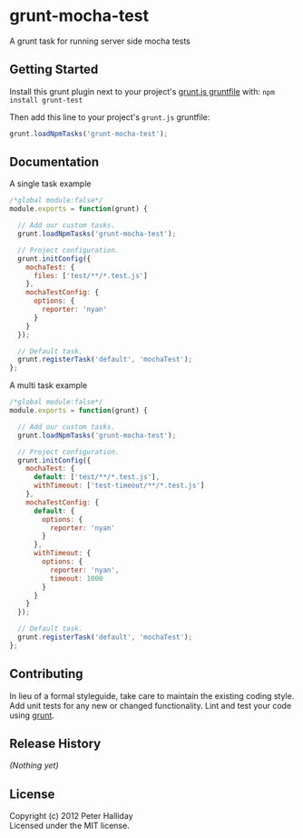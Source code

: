 # grunt-mocha-test

A grunt task for running server side mocha tests

## Getting Started
Install this grunt plugin next to your project's [grunt.js gruntfile][getting_started] with: `npm install grunt-test`

Then add this line to your project's `grunt.js` gruntfile:

```javascript
grunt.loadNpmTasks('grunt-mocha-test');
```

[grunt]: https://github.com/cowboy/grunt
[getting_started]: https://github.com/cowboy/grunt/blob/master/docs/getting_started.md

## Documentation

A single task example

```javascript
/*global module:false*/
module.exports = function(grunt) {

  // Add our custom tasks.
  grunt.loadNpmTasks('grunt-mocha-test');

  // Project configuration.
  grunt.initConfig({
    mochaTest: {
      files: ['test/**/*.test.js']
    },
    mochaTestConfig: {
      options: {
        reporter: 'nyan'        
      }
    }
  });

  // Default task.
  grunt.registerTask('default', 'mochaTest');
};
```

A multi task example

```javascript
/*global module:false*/
module.exports = function(grunt) {

  // Add our custom tasks.
  grunt.loadNpmTasks('grunt-mocha-test');

  // Project configuration.
  grunt.initConfig({
    mochaTest: {
      default: ['test/**/*.test.js'],
      withTimeout: ['test-timeout/**/*.test.js']
    },
    mochaTestConfig: {
      default: {
	    options: {
	      reporter: 'nyan'        
	    }
      },
      withTimeout: {
	    options: {
	      reporter: 'nyan',
	      timeout: 1000     
	    }
      }
    }
  });

  // Default task.
  grunt.registerTask('default', 'mochaTest');
};
```

## Contributing
In lieu of a formal styleguide, take care to maintain the existing coding style. Add unit tests for any new or changed functionality. Lint and test your code using [grunt][grunt].

## Release History
_(Nothing yet)_

## License
Copyright (c) 2012 Peter Halliday  
Licensed under the MIT license.

